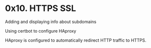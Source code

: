 <!DOCTYPE html>
<html>
<body>
<h1>0x10. HTTPS SSL</h1>
<p>Adding and displaying info about subdomains</p>
<p>Using certbot to configure HAproxy</p>
<p>HAproxy is configured to automatically redirect HTTP traffic to HTTPS.</p>
</body>
</html>
